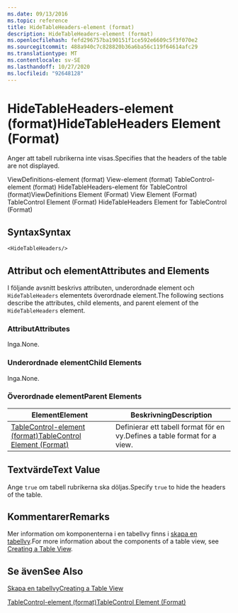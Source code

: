 ```yaml
---
ms.date: 09/13/2016
ms.topic: reference
title: HideTableHeaders-element (format)
description: HideTableHeaders-element (format)
ms.openlocfilehash: fefd296757ba190151f1ce592e6609c5f3f070e2
ms.sourcegitcommit: 488a940c7c828820b36a6ba56c119f64614afc29
ms.translationtype: MT
ms.contentlocale: sv-SE
ms.lasthandoff: 10/27/2020
ms.locfileid: "92648128"
---
```

# <a name="hidetableheaders-element-format"></a><span data-ttu-id="b1f5f-103">HideTableHeaders-element (format)</span><span class="sxs-lookup"><span data-stu-id="b1f5f-103">HideTableHeaders Element (Format)</span></span>

<span data-ttu-id="b1f5f-104">Anger att tabell rubrikerna inte visas.</span><span class="sxs-lookup"><span data-stu-id="b1f5f-104">Specifies that the headers of the table are not displayed.</span></span>

<span data-ttu-id="b1f5f-105">ViewDefinitions-element (format) View-element (format) TableControl-element (format) HideTableHeaders-element för TableControl (format)</span><span class="sxs-lookup"><span data-stu-id="b1f5f-105">ViewDefinitions Element (Format) View Element (Format) TableControl Element (Format) HideTableHeaders Element for TableControl (Format)</span></span>

## <a name="syntax"></a><span data-ttu-id="b1f5f-106">Syntax</span><span class="sxs-lookup"><span data-stu-id="b1f5f-106">Syntax</span></span>

```vb
<HideTableHeaders/>
```

## <a name="attributes-and-elements"></a><span data-ttu-id="b1f5f-107">Attribut och element</span><span class="sxs-lookup"><span data-stu-id="b1f5f-107">Attributes and Elements</span></span>

<span data-ttu-id="b1f5f-108">I följande avsnitt beskrivs attributen, underordnade element och `HideTableHeaders` elementets överordnade element.</span><span class="sxs-lookup"><span data-stu-id="b1f5f-108">The following sections describe the attributes, child elements, and parent element of the `HideTableHeaders` element.</span></span>

### <a name="attributes"></a><span data-ttu-id="b1f5f-109">Attribut</span><span class="sxs-lookup"><span data-stu-id="b1f5f-109">Attributes</span></span>

<span data-ttu-id="b1f5f-110">Inga.</span><span class="sxs-lookup"><span data-stu-id="b1f5f-110">None.</span></span>

### <a name="child-elements"></a><span data-ttu-id="b1f5f-111">Underordnade element</span><span class="sxs-lookup"><span data-stu-id="b1f5f-111">Child Elements</span></span>

<span data-ttu-id="b1f5f-112">Inga.</span><span class="sxs-lookup"><span data-stu-id="b1f5f-112">None.</span></span>

### <a name="parent-elements"></a><span data-ttu-id="b1f5f-113">Överordnade element</span><span class="sxs-lookup"><span data-stu-id="b1f5f-113">Parent Elements</span></span>

|<span data-ttu-id="b1f5f-114">Element</span><span class="sxs-lookup"><span data-stu-id="b1f5f-114">Element</span></span>|<span data-ttu-id="b1f5f-115">Beskrivning</span><span class="sxs-lookup"><span data-stu-id="b1f5f-115">Description</span></span>|
|-------------|-----------------|
|[<span data-ttu-id="b1f5f-116">TableControl-element (format)</span><span class="sxs-lookup"><span data-stu-id="b1f5f-116">TableControl Element (Format)</span></span>](./tablecontrol-element-format.md)|<span data-ttu-id="b1f5f-117">Definierar ett tabell format för en vy.</span><span class="sxs-lookup"><span data-stu-id="b1f5f-117">Defines a table format for a view.</span></span>|

## <a name="text-value"></a><span data-ttu-id="b1f5f-118">Textvärde</span><span class="sxs-lookup"><span data-stu-id="b1f5f-118">Text Value</span></span>

<span data-ttu-id="b1f5f-119">Ange `true` om tabell rubrikerna ska döljas.</span><span class="sxs-lookup"><span data-stu-id="b1f5f-119">Specify `true` to hide the headers of the table.</span></span>

## <a name="remarks"></a><span data-ttu-id="b1f5f-120">Kommentarer</span><span class="sxs-lookup"><span data-stu-id="b1f5f-120">Remarks</span></span>

<span data-ttu-id="b1f5f-121">Mer information om komponenterna i en tabellvy finns i [skapa en tabellvy](./creating-a-table-view.md).</span><span class="sxs-lookup"><span data-stu-id="b1f5f-121">For more information about the components of a table view, see [Creating a Table View](./creating-a-table-view.md).</span></span>

## <a name="see-also"></a><span data-ttu-id="b1f5f-122">Se även</span><span class="sxs-lookup"><span data-stu-id="b1f5f-122">See Also</span></span>

[<span data-ttu-id="b1f5f-123">Skapa en tabellvy</span><span class="sxs-lookup"><span data-stu-id="b1f5f-123">Creating a Table View</span></span>](./creating-a-table-view.md)

[<span data-ttu-id="b1f5f-124">TableControl-element (format)</span><span class="sxs-lookup"><span data-stu-id="b1f5f-124">TableControl Element (Format)</span></span>](./tablecontrol-element-format.md)
